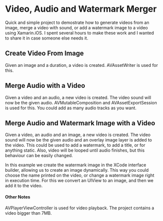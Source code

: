 # Video, Audio and Watermark Merger
Quick and simple project to demostrate how to generate videos from an image, merge a video with sound, or add a watermark image to a video using Xamarin.iOS. I spent several hours to make these work and I wanted to share it in case someone else needs it.

## Create Video From Image
Given an image and a duration, a video is created. AVAssetWriter is used for this.

## Merge Audio with a Video
Given a video and an audio, a new video is created. The video sound will now be the given audio. AVMutableComposition and AVAssetExportSession is used for this. You could add as many audio tracks as you want.

## Merge Audio and Watermark Image with a Video
Given a video, an audio and an image, a new video is created. The video sound will now be the given audio and an overlay image layer is added to the video. This could be used to add a watermark, to add a title, or for anything static. Also, video will be looped until audio finishes, but this behaviour can be easily changed.

In this example we create the watermark image in the XCode interface builder, allowing us to create an image dynamically. This way you could choose the name printed on the video, or change a watermark image right in execution time. For this we convert an UIView to an image, and then we add it to the video.

#### Other Notes
AVPlayerViewController is used for video playback. The project contains a video bigger than 7MB.